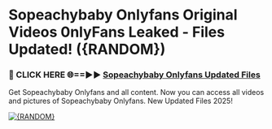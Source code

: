 # Sopeachybaby Onlyfans Original Videos 0nlyFans Leaked - Files Updated! ({RANDOM})

<h3>🔴 CLICK HERE 🌐==►► <a href="https://betterlinks.top/A2PfLJ" rel="nofollow">Sopeachybaby Onlyfans Updated Files</a></h3>

Get Sopeachybaby Onlyfans and all content. Now you can access all videos and pictures of Sopeachybaby Onlyfans. New Updated Files 2025!

[![{RANDOM}](https://i.imgur.com/ppqm5kG.gif)](https://betterlinks.top/A2PfLJ)